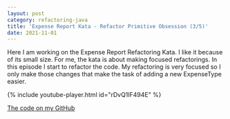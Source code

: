 ```yaml
---
layout: post
category: refactoring-java
title: 'Expense Report Kata - Refactor Primitive Obsession (3/5)'
date: 2021-11-01
---
```

Here I am working on the Expense Report Refactoring Kata.
I like it because of its small size.
For me, the kata is about making focused refactorings.
In this episode I start to refactor the code.
My refactoring is very focused so I only make those changes that make the task of adding a new ExpenseType easier.

{% include youtube-player.html id="rDvQ1lF494E" %}

[The code on my GitHub](https://github.com/gregorriegler/expensereport/tree/refactoring-video-series)
